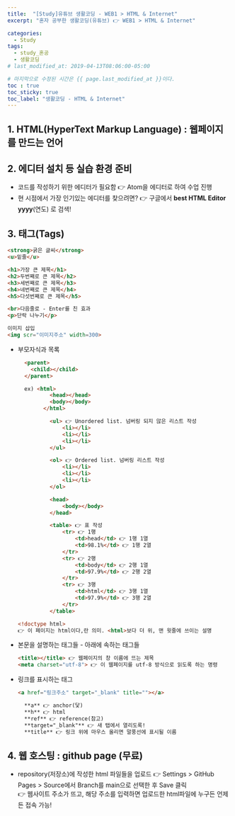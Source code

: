 ```yaml
---
title:  "[Study]유튜브 생활코딩 - WEB1 > HTML & Internet"
excerpt: "혼자 공부한 생활코딩(유튜브) 👉 WEB1 > HTML & Internet"

categories:
  - Study
tags:
  - study_혼공
  - 생활코딩
# last_modified_at: 2019-04-13T08:06:00-05:00

# 마지막으로 수정된 시간은 {{ page.last_modified_at }}이다.
toc : true
toc_sticky: true
toc_label: "생활코딩 - HTML & Internet"
---
```


## 1. HTML(HyperText Markup Language) : 웹페이지를 만드는 언어
## 2. 에디터 설치 등 실습 환경 준비
  - 코드를 작성하기 위한 에디터가 필요함 👉 Atom을 에디터로 하여 수업 진행
  - 현 시점에서 가장 인기있는 에디터를 찾으려면? 👉 구글에서 **best HTML Editor yyyy**(연도) 로 검색!

## 3. 태그(Tags)


  ```html
  <strong>굵은 글씨</strong>
  <u>밑줄</u>
  ```
  ```html
  <h1>가장 큰 제목</h1>
  <h2>두번째로 큰 제목</h2>
  <h3>세번째로 큰 제목</h3>
  <h4>네번째로 큰 제목</h4>
  <h5>다섯번째로 큰 제목</h5>

  <br>다음줄로 - Enter를 친 효과
  <p>단락 나누기</p>
  ```

  ```html
  이미지 삽입
  <img scr="이미지주소" width=300>
  ```

- 부모자식과 목록
  ```html
    <parent>
      <child></child>
    </parent>

    ex) <html>
    		<head></head>
    		<body></body>
    	  </html>

    		<ul> 👉 Unordered list. 넘버링 되지 않은 리스트 작성
    			<li></li>
    			<li></li>
    			<li></li>
    		</ul>

    		<ol> 👉 Ordered list. 넘버링 리스트 작성
    			<li></li>
    			<li></li>
    			<li></li>
    		</ol>

    		<head>
    			<body></body>
    		</head>

    		<table> 👉 표 작성
    			<tr> 👉 1행
    				<td>head</td> 👉 1행 1열
    				<td>98.1%</td> 👉 1행 2열
    			</tr>
    			<tr> 👉 2행
    				<td>body</td> 👉 2행 1열
    				<td>97.9%</td> 👉 2행 2열
    			</tr>
    			<tr> 👉 3행
    				<td>html</td> 👉 3행 1열
    				<td>97.9%</td> 👉 3행 2열
    			</tr>
    		</table>
    ```

  ```html
  <!doctype html>
  👉 이 페이지는 html이다,란 의미. <html>보다 더 위, 맨 윗줄에 쓰이는 설명
  ```

- 본문을 설명하는 태그들 - <head> 아래에 속하는 태그들

  ```html
  <title></title> 👉 웹페이지의 창 이름에 뜨는 제목
  <meta charset="utf-8"> 👉 이 웹페이지를 utf-8 방식으로 읽도록 하는 명령
  ```

- 링크를 표시하는 태그

  ```html
  <a href="링크주소" target="_blank" title=""></a>

    **a** 👉 anchor(닻)
    **h** 👉 html
    **ref** 👉 reference(참고)
    **target="_blank"** 👉 새 탭에서 열리도록!
    **title** 👉 링크 위에 마우스 올리면 말풍선에 표시될 이름
  ```

## 4. 웹 호스팅 : github page (무료)
  - repository(저장소)에 작성한 html 파일들을 업로드
    👉 Settings > GitHub Pages > Source에서 Branch를 main으로 선택한 후 Save 클릭</br>
    👉 웹사이트 주소가 뜨고, 해당 주소를 입력하면 업로드한 html파일에 누구든 언제든 접속 가능!

